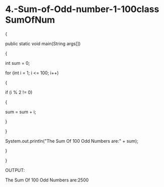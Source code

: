 # 4.-Sum-of-Odd-number-1-100class SumOfNum

{

public static void main(String args[])

{

int sum = 0;

for (int i = 1; i <= 100; i++)

{

if (i % 2 != 0)

{

sum = sum + i;

}

}

System.out.println("The Sum Of 100 Odd Numbers are:" + sum);

}

}

OUTPUT:

The Sum Of 100 Odd Numbers are:2500
